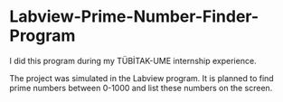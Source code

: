 # Labview-Prime-Number-Finder-Program
I did this program during my TÜBİTAK-UME internship experience.

The project was simulated in the Labview program. It is planned to find prime numbers between 0-1000 and list these numbers on the screen.
